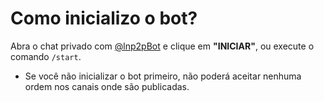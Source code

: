 # Como inicializo o bot?

Abra o chat privado com [@lnp2pBot](https://t.me/lnp2pbot) e clique em **"INICIAR"**, ou execute o comando `/start`.

- Se você não inicializar o bot primeiro, não poderá aceitar nenhuma ordem nos canais onde são publicadas.
